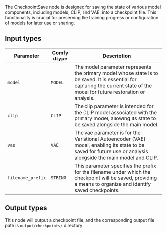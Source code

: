 The CheckpointSave node is designed for saving the state of various model components, including models, CLIP, and VAE, into a checkpoint file. This functionality is crucial for preserving the training progress or configuration of models for later use or sharing.

## Input types

| Parameter | Comfy dtype | Description |
|-----------|-------------|-------------|
| `model`   | `MODEL`     | The model parameter represents the primary model whose state is to be saved. It is essential for capturing the current state of the model for future restoration or analysis. |
| `clip`    | `CLIP`      | The clip parameter is intended for the CLIP model associated with the primary model, allowing its state to be saved alongside the main model. |
| `vae`     | `VAE`       | The vae parameter is for the Variational Autoencoder (VAE) model, enabling its state to be saved for future use or analysis alongside the main model and CLIP. |
| `filename_prefix` | `STRING` | This parameter specifies the prefix for the filename under which the checkpoint will be saved, providing a means to organize and identify saved checkpoints. |

## Output types

This node will output a checkpoint file, and the corresponding output file path is `output/checkpoints/` directory